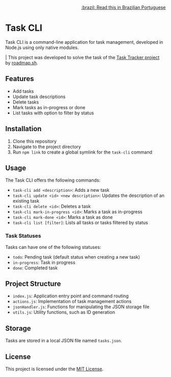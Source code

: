 <p align="right">
  <a href="./README.pt-br.md">:brazil: Read this in Brazilian Portuguese</a>
</p>

# Task CLI

Task CLI is a command-line application for task management, developed in Node.js using only native modules.

| This project was developed to solve the task of the [Task Tracker project](https://roadmap.sh/projects/task-tracker) by [roadmap.sh](https://roadmap.sh).

## Features

- Add tasks
- Update task descriptions
- Delete tasks
- Mark tasks as in-progress or done
- List tasks with option to filter by status

## Installation

1. Clone this repository
2. Navigate to the project directory
3. Run `npm link` to create a global symlink for the `task-cli` command

## Usage

The Task CLI offers the following commands:

- `task-cli add <description>`: Adds a new task
- `task-cli update <id> <new description>`: Updates the description of an existing task
- `task-cli delete <id>`: Deletes a task
- `task-cli mark-in-progress <id>`: Marks a task as in-progress
- `task-cli mark-done <id>`: Marks a task as done
- `task-cli list [filter]`: Lists all tasks or tasks filtered by status

### Task Statuses

Tasks can have one of the following statuses:

- `todo`: Pending task (default status when creating a new task)
- `in-progress`: Task in progress
- `done`: Completed task

## Project Structure

- `index.js`: Application entry point and command routing
- `actions.js`: Implementation of task management actions
- `jsonHandler.js`: Functions for manipulating the JSON storage file
- `utils.js`: Utility functions, such as ID generation

## Storage

Tasks are stored in a local JSON file named `tasks.json`.

## License

This project is licensed under the [MIT License](LICENSE).
